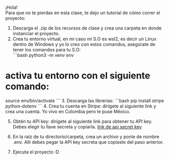¡Hola!  
Para que no te pierdas en esta clase, te dejo un tutorial de cómo correr el proyecto:  
1. Descarga el .zip de los recursos de clase y crea una carpeta en donde instanciar el proyecto.  
2. Crea tu entorno virtual, en mi caso mi S.O es wsl2, es decir un Linux dentro de Windows y yo lo creo con estos comandos, asegúrate de tener los comandos para tu S.O:  
´´´bash
python3 -m venv env
# activa tu entorno con el siguiente comando:
source env/bin/activate
´´´
3. Descarga las librerías:
´´´bash
pip install stripe python-dotenv
´´´
4. Crea tu cuenta en Stripe: dirígete al siguiente link y crea una cuenta. Yo vivo en Colombia pero le puse México.  

5. Obtén tu API key: dirígete al siguiente link para obtener tu API key. Debes elegir tu llave secreta y copiarla. [link de api secret key](https://dashboard.stripe.com/test/apikeys)   

6. En la raíz de tu directorio/carpeta, crea un archivo y ponle de nombre .env. Allí debes pegar la API key secreta que copiaste del paso anterior.  

7. Ejecuta el proyecto :D